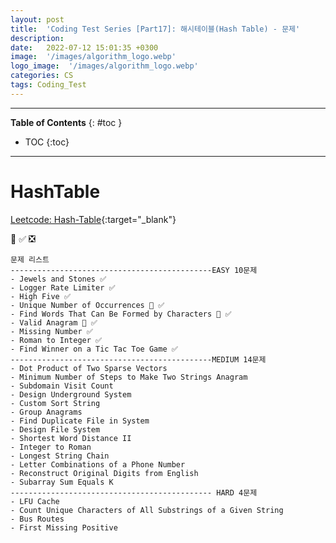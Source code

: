 ```yaml
---
layout: post
title:  'Coding Test Series [Part17]: 해시테이블(Hash Table) - 문제'
description: 
date:   2022-07-12 15:01:35 +0300
image:  '/images/algorithm_logo.webp'
logo_image:  '/images/algorithm_logo.webp'
categories: CS
tags: Coding_Test
---
```

---

**Table of Contents**
{: #toc }
*  TOC
{:toc}

---


# HashTable


[Leetcode: Hash-Table](https://leetcode.com/tag/hash-table/){:target="_blank"}  

💟 ✅ ❎   

```
문제 리스트
---------------------------------------------EASY 10문제
- Jewels and Stones ✅
- Logger Rate Limiter ✅
- High Five ✅
- Unique Number of Occurrences 💟 ✅
- Find Words That Can Be Formed by Characters 💟 ✅
- Valid Anagram 💟 ✅
- Missing Number ✅
- Roman to Integer ✅
- Find Winner on a Tic Tac Toe Game ✅
---------------------------------------------MEDIUM 14문제
- Dot Product of Two Sparse Vectors
- Minimum Number of Steps to Make Two Strings Anagram
- Subdomain Visit Count
- Design Underground System
- Custom Sort String
- Group Anagrams
- Find Duplicate File in System
- Design File System
- Shortest Word Distance II
- Integer to Roman
- Longest String Chain
- Letter Combinations of a Phone Number
- Reconstruct Original Digits from English
- Subarray Sum Equals K
--------------------------------------------- HARD 4문제
- LFU Cache
- Count Unique Characters of All Substrings of a Given String
- Bus Routes
- First Missing Positive
```

